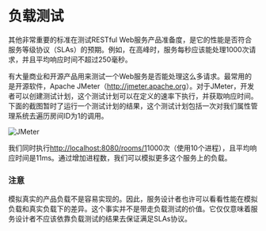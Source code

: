 # 负载测试

其他非常重要的标准在测试RESTful Web服务产品准备度，是它的性能是否符合服务等级协议（SLAs）的预期。例如，在高峰时，服务每秒应该能处理1000次请求，并且平均响应时间不超过250毫秒。

有大量商业和开源产品用来测试一个Web服务是否能处理这么多请求。最常用的是开源软件，Apache JMeter（<http://jmeter.apache.org>）。对于JMeter，开发者可以创建测试计划，这个测试计划可以在定义的速率下执行，并获取响应时间。下面的截图暂时了运行一个测试计划的结果，这个测试计划包括一次对我们属性管理系统去遍历房间ID为1的调用。

![JMeter](http://ofboy2upv.bkt.clouddn.com/JMeter.PNG)

我们同时执行<http://localhost:8080/rooms/1>1000次（使用10个进程），且平均响应时间是11ms。通过增加进程数，我们可以模拟更多这个服务上的负载。

### 注意
模拟真实的产品负载不是容易实现的。因此，服务设计者也许可以看看性能在模拟负载和真实负载下的差异。这个事实并不是带走负载测试的价值。它仅仅意味着服务设计者不应该依靠负载测试的结果去保证满足SLAs协议。